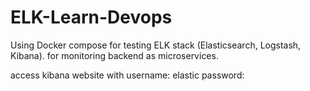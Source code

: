 # ELK-Learn-Devops
Using Docker compose for testing ELK stack (Elasticsearch, Logstash, Kibana). for monitoring backend as microservices.

access kibana website with
username: elastic
password: <elastic-password>
